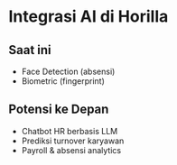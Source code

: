 # Integrasi AI di Horilla

## Saat ini
- Face Detection (absensi)
- Biometric (fingerprint)

## Potensi ke Depan
- Chatbot HR berbasis LLM
- Prediksi turnover karyawan
- Payroll & absensi analytics
